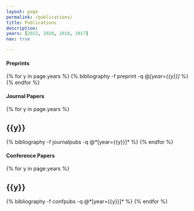 ```yaml
---
layout: page
permalink: /publications/
title: Publications
description: 
years: [2022, 2020, 2018, 2017]
nav: true

---
```


#### Preprints

<div class="publications">

{% for y in page.years %}
  {% bibliography -f preprint -q @*[year={{y}}]* %}
{% endfor %}

</div>


#### Journal Papers

<div class="publications">

{% for y in page.years %}
  <h2 class="year">{{y}}</h2>
  {% bibliography -f journalpubs -q @*[year={{y}}]* %}
{% endfor %}

</div>

#### Conference Papers

<div class="publications">

{% for y in page.years %}
  <h2 class="year">{{y}}</h2>
  {% bibliography -f confpubs -q @*[year={{y}}]* %}
{% endfor %}

</div>



